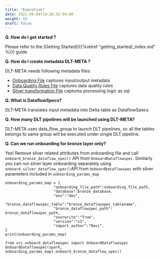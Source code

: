 ```yaml
---
title: "Execution"
date: 2021-08-04T14:26:55-04:00
weight: 10
draft: false
---
```


**Q. How do I get started ?**

Please refer to the [Getting Started]({{%relref "getting_started/_index.md" %}}) guide

**Q. How do I create metadata DLT-META ?**

DLT-META needs following metadata files:
- [Onboarding File](https://github.com/databrickslabs/dlt-meta/blob/main/examples/onboarding.json) captures input/output metadata 
- [Data Quality Rules File](https://github.com/databrickslabs/dlt-meta/tree/main/examples/dqe) captures data quality rules
- [Silver transformation File](https://github.com/databrickslabs/dlt-meta/blob/main/examples/silver_transformations.json) captures  processing logic as sql 

**Q. What is DataflowSpecs?**

DLT-META translates input metadata into Delta table as DataflowSpecs


**Q. How many DLT pipelines will be launched using DLT-META?**

DLT-META uses data_flow_group to launch DLT pipelines, so all the tables belongs to same group will be executed under single DLT pipeline. 

**Q. Can we run onboarding for bronze layer only?**

Yes! Remove silver related attributes from onboarding file and call  `onboard_bronze_dataflow_spec()` API from ```OnboardDataflowspec```. Similarly you can run silver layer onboarding separately using `onboard_silver_dataflow_spec()`API from `OnboardDataflowspec` with silver parameters included in `onboarding_params_map`

```
onboarding_params_map = {
                      "onboarding_file_path":onboarding_file_path,
                      "database":bronze_database,
                      "env":"dev", 
                      "bronze_dataflowspec_table":"bronze_dataflowspec_tablename",
                      "bronze_dataflowspec_path": bronze_dataflowspec_path,
                      "overwrite":"True",
                      "version":"v1",
                      "import_author":"Ravi",
}
print(onboarding_params_map)

from src.onboard_dataflowspec import OnboardDataflowspec
OnboardDataflowspec(spark, onboarding_params_map).onboard_bronze_dataflow_spec()

```
